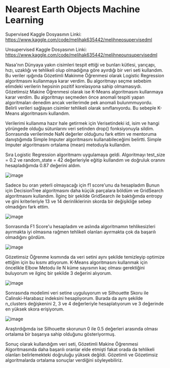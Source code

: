 # Nearest Earth Objects Machine Learning


Supervised Kaggle Dosyasının Linki: https://www.kaggle.com/code/melihak635442/melihneosupervisedml

Unsupervised Kaggle Dosyasının Linki: https://www.kaggle.com/code/melihak635442/melihneounsupervisedml

Nasa'nın Dünyaya yakın cisimleri tespit ettiği ve bunları kütlesi, yarıçapı, hızı, uzaklığı ve tehlikeli olup olmadığına göre ayırdığı bir veri seti kullandım.
Bu veriler ışığında Gözetimli Makinme Öğrenmesi olarak Logistic Regression algoritmasını kullanmaya karar verdim. Bu algoritmayı seçme sebebim elimdeki verilerin hepsinin pozitif korelasyona sahip olmamasıydı.
Gözetimsiz Makine Öğrenmesi olarak ise K-Means algoritmasını kullanmaya karar verdim. Bu algoritmayı seçmeden önce anomali tespiti yapan algoritmaları denedim ancak verilerimde pek anomali bulunmmuyordu. Belirli verileri sağlayan cisimler tehlikeli olarak sınıflanıyordu. Bu sebeple K-Means algoritmasını kullandım.

Verilerimi kullanıma hazır hale getirmek için Verisetindeki id, isim ve hangi yörüngede olduğu sütunlarını veri setinden drop() fonksiyonuyla sildim. Sonrasında verilerimde NaN değerler olduğunu fark ettim ve mentoruma danıştığımda Simple Imputer algoritmasını kullanabileceğimi belirtti. Simple Imputer algoritmasını ortalama (mean) metoduyla kullandım.

Sıra Logistic Regression algoritmamı uygulamaya geldi. Algoritmayı test_size = 0.2 ve random_state = 42 değerleriyle eğitip kullandım ve doğruluk oranını hesapladığımda 0.87 değerini aldım. 

![image](https://github.com/user-attachments/assets/b738e0af-0498-478f-9425-82994d7e7934)

Sadece bu oran yeterli olmayacağı için f1 score'unu da hesapladım
Bunun için DecisionTree algoritmasını daha küçük parçalara böldüm ve GridSearch algoritmasını kullandım. İlginç bir şekilde GridSearch ile baktığımda entropy ve gini kriterleriyle 13 ve 14 derinliklerinin skorda bir değişikliğe sebep olmadığını fark ettim.

![image](https://github.com/user-attachments/assets/ba28ce09-e6e5-4c5d-9282-47aa2be11e77) 

Sonrasında F1 Score'u hesapladım ve aslında algoritmamın tehlikesizleri ayırmakta iyi olmasına rağmen tehlikeli olanları ayırmakta çok da başarılı olmadığını gördüm.

![image](https://github.com/user-attachments/assets/698eda1e-aa3a-450b-8064-cb1b1bf0a48e)

Gözetimsiz Öğrenme kısmında da veri setini aynı şekilde temizleyip optimize ettiğim için bu kısmı atlıyorum.
K-Means algoritmasını kullanmak için öncelikle Elbow Metodu ile N küme sayısının kaç olması gerektiğini buluyorum ve ilginç bir şekilde 3 değerini alıyorum.

![image](https://github.com/user-attachments/assets/35cfb28f-0788-4413-a620-8016bb95f1bf)

Sonrasında modelimi veri setine uyguluyorum ve Silhouette Skoru ile Calinski-Harabasz indeksini hesaplıyorum. Burada da aynı şekilde n_clusters değişkenini 2, 3 ve 4 değerleriyle hesaplatıyorum ve 3 değerinde en yüksek skora erişiyorum.

![image](https://github.com/user-attachments/assets/dd31fbd5-9e8b-456d-9752-891907c3a1fa)

Araştırdığımda ise Silhouette skorunun 0 ile 0.5 değerleri arasında olması ortalama bir başarıya sahip olduğunu gösteriyormuş. 

Sonuç olarak kullandığım veri seti, Gözetimli Makine Öğrenmesi Algoritmasında daha başarılı oranlar elde etmişti fakat orada da tehlikeli olanları belirlemekteki doğruluğu yüksek değildi. Gözetimli ve Gözetimsiz algoritmalarda ortalama sonuçlar verdiğini söyleyebiliriz.

